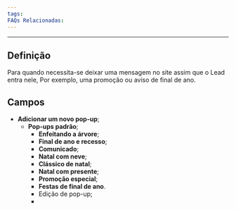 ```yaml
---
tags:
FAQs Relacionadas:
---
```

---
## Definição

Para quando necessita-se deixar uma mensagem no site assim que o Lead entra nele, Por exemplo, uma promoção ou aviso de final de ano.

## Campos

- **Adicionar um novo pop-up**;
	- **Pop-ups padrão**;
		- **Enfeitando a árvore**;
		- **Final de ano e recesso**;
		- **Comunicado**;
		- **Natal com neve**;
		- **Clássico de natal**;
		- **Natal com presente**;
		- **Promoção especial**;
		- **Festas de final de ano**.
		- Edição de pop-up;
		- 